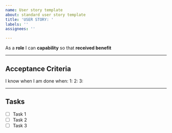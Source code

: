 ```yaml
---
name: User story template
about: standard user story template
title: 'USER STORY: '
labels: ''
assignees: ''

---
```


As a **role** I can **capability** so that **received benefit**

------------------------

## Acceptance Criteria
 
I know when I am done when:
1:
2:
3:

------------------------

## Tasks

- [ ] Task 1
- [ ] Task 2
- [ ] Task 3
